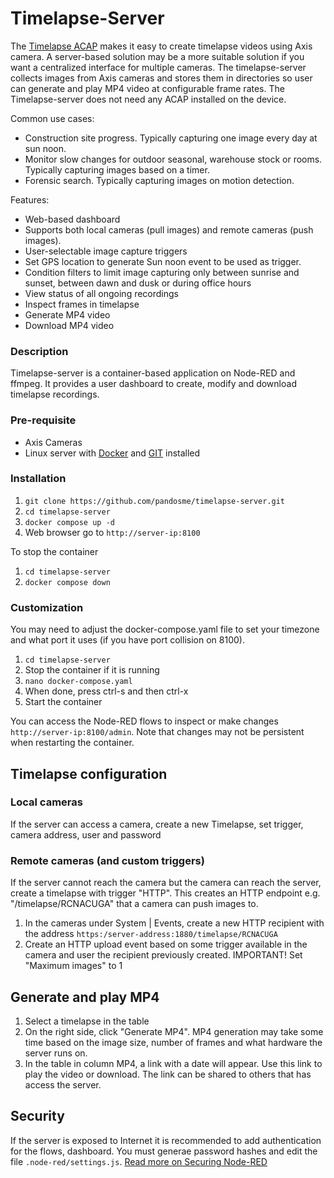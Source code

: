 Timelapse-Server
================
The [Timelapse ACAP](https://pandosme.github.io/acap/2020/01/01/timelapse.html) makes it easy to create timelapse videos using Axis camera.  A server-based solution may be a more suitable solution if you want a centralized interface for multiple cameras.  The timelapse-server collects images from Axis cameras and stores them in directories so user can generate and play MP4 video at configurable frame rates.  The Timelapse-server does not need any ACAP installed on the device.

Common use cases:
* Construction site progress.  Typically capturing one image every day at sun noon.
* Monitor slow changes for outdoor seasonal, warehouse stock or rooms.  Typically capturing images based on a timer. 
* Forensic search.  Typically capturing images on motion detection.  

Features:
* Web-based dashboard
* Supports both local cameras (pull images) and remote cameras (push images).
* User-selectable image capture triggers
* Set GPS location to generate Sun noon event to be used as trigger.
* Condition filters to limit image capturing only between sunrise and sunset, between dawn and dusk or during office hours
* View status of all ongoing recordings
* Inspect frames in timelapse
* Generate MP4 video
* Download MP4 video

### Description
Timelapse-server is a container-based application on Node-RED and ffmpeg.  It provides a user dashboard to create, modify and download timelapse recordings.

### Pre-requisite
* Axis Cameras
* Linux server with [Docker](https://docs.docker.com/engine/install/ubuntu/) and [GIT](https://git-scm.com/download/linux) installed

### Installation
1. ```git clone https://github.com/pandosme/timelapse-server.git```
2. ```cd timelapse-server```
3. ```docker compose up -d```
4. Web browser go to ```http://server-ip:8100```

To stop the container
1. ```cd timelapse-server```
2. ```docker compose down```

### Customization
You may need to adjust the docker-compose.yaml file to set your timezone and what port it uses (if you have port collision on 8100).
1. ```cd timelapse-server```
2. Stop the container if it is running
3. ```nano docker-compose.yaml```
4. When done, press ctrl-s and then ctrl-x
5. Start the container

You can access the Node-RED flows to inspect or make changes ```http://server-ip:8100/admin```.  Note that changes may not be persistent when restarting the container.

## Timelapse configuration
### Local cameras
If the server can access a camera, create a new Timelapse, set trigger, camera address, user and password

### Remote cameras (and custom triggers)
If the server cannot reach the camera but the camera can reach the server, create a timelapse with trigger "HTTP".  This creates an HTTP endpoint e.g. "/timelapse/RCNACUGA" that a camera can push images to.
1. In the cameras under System | Events, create a new HTTP recipient with the address ```https:/server-address:1880/timelapse/RCNACUGA```
2. Create an HTTP upload event based on some trigger available in the camera and user the recipient previously created.
IMPORTANT!  Set "Maximum images" to 1

## Generate and play MP4
1. Select a timelapse in the table
2. On the right side, click "Generate MP4".
MP4 generation may take some time based on the image size, number of frames and what hardware the server runs on.
3. In the table in column MP4, a link with a date will appear.  Use this link to play the video or download.  The link can be shared to others that has access the server.

## Security
If the server is exposed to Internet it is recommended to add authentication for the flows, dashboard.
You must generae password hashes and edit the file ```.node-red/settings.js```.
[Read more on Securing Node-RED](https://nodered.org/docs/user-guide/runtime/securing-node-red)
